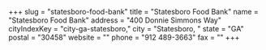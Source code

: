 +++
slug = "statesboro-food-bank"
title = "Statesboro Food Bank"
name = "Statesboro Food Bank"
address = "400 Donnie Simmons Way"
cityIndexKey = "city-ga-statesboro,"
city = "Statesboro, "
state = "GA"
postal = "30458"
website = ""
phone = "912 489-3663"
fax = ""
+++
